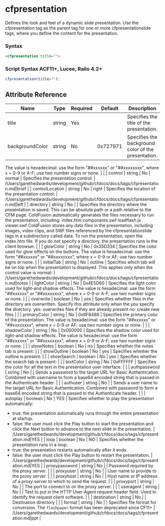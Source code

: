 # cfpresentation

Defines the look and feel of a dynamic slide presentation.
 Use the cfpresentation tag as the parent tag for one or more cfpresentationslide tags,
 where you define the content for the presentation.

### Syntax

```html
<cfpresentation title="">
```

### Script Syntax ACF11+, Lucee, Railo 4.2+

```javascript
cfpresentation(title="");
```

## Attribute Reference

| Name | Type | Required | Default | Description | Values |
| --- | --- | --- | --- | --- | --- |
| title | string | Yes |  | Specifies the title of the presentation. |  |
| backgroundColor | string | No | 0x727971 | Specifies the background color of the presentation.
 The value is hexadecimal: use the form "##xxxxxx" or "##xxxxxxxx",
 where x = 0-9 or A-F; use two number signs or none. |  |
| control | string | No | normal | Specifies the presentation control: | /Users/garethedwards/development/github/cfdocs/docs/tags/cfpresentation.md|brief |
| controlLocation | string | No | right | Specifies the location of the presentation control: | /Users/garethedwards/development/github/cfdocs/docs/tags/cfpresentation.md|left |
| directory | string | No |  | Specifies the directory where the presentation is saved.
 This can be absolute path or a path relative to the CFM page.
 ColdFusion automatically generates the files necessary to
 run the presentation, including:
 index.htm
 components.swf
 loadflash.js
 viewer.swf
 ColdFusion stores any data files in the presentation,
 including images, video clips, and SWF files referenced by the
 cfpresentationslide tags in a subdirectory called data.
 To run the presentation, open the index.htm file.
 If you do not specify a directory, the presentation
 runs in the client browser. |  |
| glowColor | string | No | 0x35D334 | Specifies the color used for glow effects on the buttons.
 The value is hexadecimal: use the form "##xxxxxx" or "##xxxxxxxx",
 where x = 0-9 or AF; use two number signs or none. |  |
| initialTab | string | No | outline | Specifies which tab will be on top when the presentation is displayed.
 This applies only when the control value is normal: | /Users/garethedwards/development/github/cfdocs/docs/tags/cfpresentation.md|notes |
| lightColor | string | No | 0x4E5D60 | Specifies the light color used for light-and shadow effects.
 The value is hexadecimal: use the form "##xxxxxx" or "##xxxxxxxx",
 where x = 0-9 or A-F; use two number signs or none. |  |
| overwrite | boolean | No | yes | Specifies whether files in the directory are overwritten.
 Specify this attribute only when the you specify the directory.
 yes: overwrites files if they are already present
 no: create new files |  |
| primaryColor | string | No | 0x6F8488 | Specifies the primary color of the presentation.
 The value is hexadecimal: use the form "##xxxxxx" or "##xxxxxxxx",
 where x = 0-9 or AF; use two number signs or none. |  |
| shadowColor | string | No | 0x000000 | Specifies the shadow color used for light-and shadow effects.
 The value is hexadecimal: use the form "##xxxxxx" or "##xxxxxxxx",
 where x = 0-9 or A-F; use two number signs or none. |  |
| showNotes | boolean | No | no | Specifies whether the notes tab is present: |  |
| showOutline | boolean | No | yes | Specifies whether the outline is present: |  |
| showSearch | boolean | No | yes | Specifies whether the search tab is present: |  |
| textColor | string | No | 0xFFFFFF | Specifies the color for all the text in the presentation user interface. |  |
| authpassword | string | No |  | Sends a password to the target URL for Basic Authentication. Combined with username to form a base64 encoded string that is passed in the Authenticate header. |  |
| authuser | string | No |  | Sends a user name to the target URL for Basic Authentication. Combined with password to form a base64 encoded string that is passed in the Authenticate header. |  |
| autoplay | boolean | No | YES | Specifies whether to play the presentation automatically:
 * true: the presentation automatically runs through the entire presentation at startup.
 * false: the user must click the Play button to start the presentation and click the Next button to advance to the next slide in the presentation. | /Users/garethedwards/development/github/cfdocs/docs/tags/cfpresentation.md|YES |
| loop | boolean | No | NO | Specifies whether the presentation runs in a loop:
 * true: the presentation restarts automatically after it ends.
 * false: the user must click the Play button to restart the presentation. | /Users/garethedwards/development/github/cfdocs/docs/tags/cfpresentation.md|YES |
| proxypassword | string | No |  | Password required by the proxy server. |  |
| proxyuser | string | No |  | User name to provide to the proxy server. |  |
| proxyhost | string | No |  | Host name or IP address of a proxy server to which to send the request. |  |
| proxyport | string | No |  | The port to connect to on the proxy server. |  |
| useragent | string | No |  | Text to put in the HTTP User-Agent request header field. Used to identify the request client software. |  |
| destination | string | No |  | Destination directory |  |
| format | string | No |  | Specifies file format for conversion. The `flashpaper` format has been deprecated since CF11+ | /Users/garethedwards/development/github/cfdocs/docs/tags/cfpresentation.md|ppt |
